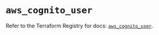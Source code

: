 # `aws_cognito_user`

Refer to the Terraform Registry for docs: [`aws_cognito_user`](https://registry.terraform.io/providers/hashicorp/aws/5.45.0/docs/resources/cognito_user).
